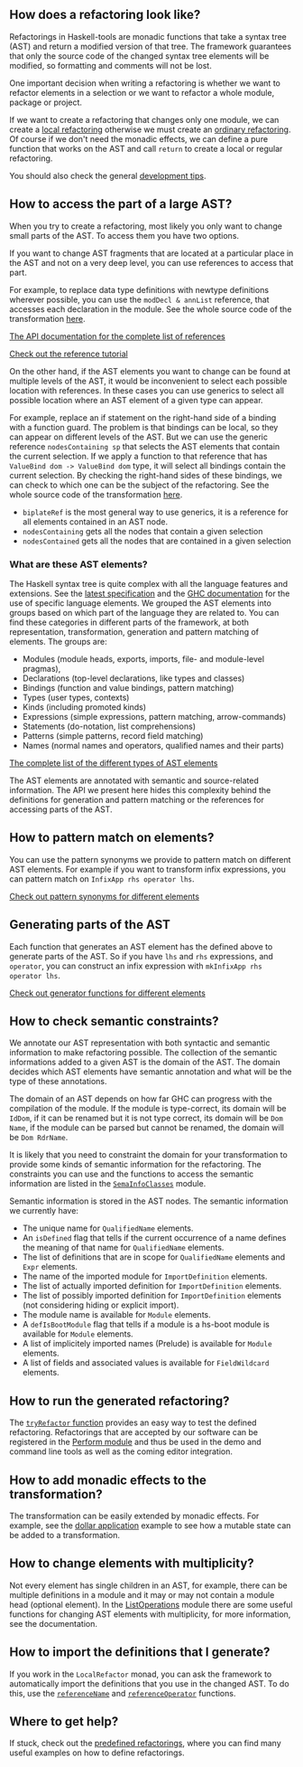 ## How does a refactoring look like?

Refactorings in Haskell-tools are monadic functions that take a syntax tree (AST) and return a modified version of that tree. The framework guarantees that only the source code of the changed syntax tree elements will be modified, so formatting and comments will not be lost.

One important decision when writing a refactoring is whether we want to refactor elements in a selection or we want to refactor a whole module, package or project.

If we want to create a refactoring that changes only one module, we can create a [local refactoring](https://www.stackage.org/haddock/nightly/haskell-tools-refactor/Language-Haskell-Tools-Refactor-RefactorBase.html#t:LocalRefactoring) otherwise we must create an [ordinary refactoring](https://www.stackage.org/haddock/nightly/haskell-tools-refactor/Language-Haskell-Tools-Refactor-RefactorBase.html#t:Refactoring). Of course if we don't need the monadic effects, we can define a pure function that works on the AST and call `return` to create a local or regular refactoring.

You should also check the general [development tips](general-tips.md).

## How to access the part of a large AST?

When you try to create a refactoring, most likely you only want to change small parts of the AST. To access them you have two options.

If you want to change AST fragments that are located at a particular place in the AST and not on a very deep level, you can use references to access that part.

For example, to replace data type definitions with newtype definitions wherever possible, you can use the `modDecl & annList` reference, that accesses each declaration in the module. See the whole source code of the transformation [here](https://github.com/haskell-tools/haskell-tools/blob/master/src/refactor/Language/Haskell/Tools/Refactor/Predefined/DataToNewtype.hs).

[The API documentation for the complete list of references](https://www.stackage.org/haddock/nightly/haskell-tools-ast/Language-Haskell-Tools-AST-References.html)

[Check out the reference tutorial](https://github.com/nboldi/references/wiki/References-Tutorial)

On the other hand, if the AST elements you want to change can be found at multiple levels of the AST, it would be inconvenient to select each possible location with references. In these cases you can use generics to select all possible location where an AST element of a given type can appear.

For example, replace an if statement on the right-hand side of a binding with a function guard. The problem is that bindings can be local, so they can appear on different levels of the AST. But we can use the generic reference `nodesContaining sp` that selects the AST elements that contain the current selection. If we apply a function to that reference that has `ValueBind dom -> ValueBind dom` type, it will select all bindings contain the current selection. By checking the right-hand sides of these bindings, we can check to which one can be the subject of the refactoring. See the whole source code of the transformation [here](https://github.com/haskell-tools/haskell-tools/blob/master/src/refactor/Language/Haskell/Tools/Refactor/Predefined/IfToGuards.hs).

 - `biplateRef` is the most general way to use generics, it is a reference for all elements contained in an AST node.
 - `nodesContaining` gets all the nodes that contain a given selection
 - `nodesContained` gets all the nodes that are contained in a given selection

### What are these AST elements?

The Haskell syntax tree is quite complex with all the language features and extensions. See the [latest specification](https://www.haskell.org/onlinereport/haskell2010/) and the [GHC documentation](http://downloads.haskell.org/~ghc/latest/docs/html/users_guide/index.html) for the use of specific language elements. We grouped the AST elements into groups based on which part of the language they are related to. You can find these categories in different parts of the framework, at both representation, transformation, generation and pattern matching of elements. The groups are:

 - Modules (module heads, exports, imports, file- and module-level pragmas),  
 - Declarations (top-level declarations, like types and classes)
 - Bindings (function and value bindings, pattern matching)
 - Types (user types, contexts)
 - Kinds (including promoted kinds)
 - Expressions (simple expressions, pattern matching, arrow-commands)
 - Statements (do-notation, list comprehensions)
 - Patterns (simple patterns, record field matching)
 - Names (normal names and operators, qualified names and their parts)

[The complete list of the different types of AST elements](https://www.stackage.org/haddock/nightly/haskell-tools-ast/Language-Haskell-Tools-AST.html)

The AST elements are annotated with semantic and source-related information. The API we present here hides this complexity behind the definitions for generation and pattern matching or the references for accessing parts of the AST.

## How to pattern match on elements?

You can use the pattern synonyms we provide to pattern match on different AST elements. For example if you want to transform infix expressions, you can pattern match on `InfixApp rhs operator lhs`.

[Check out pattern synonyms for different elements](https://www.stackage.org/haddock/nightly/haskell-tools-rewrite/Language-Haskell-Tools-AST-Match.html)

## Generating parts of the AST

Each function that generates an AST element has the  defined above to generate parts of the AST. So if you have `lhs` and `rhs` expressions, and `operator`, you can construct an infix expression with `mkInfixApp rhs operator lhs`.

[Check out generator functions for different elements](https://www.stackage.org/haddock/nightly/haskell-tools-rewrite/Language-Haskell-Tools-AST-Gen.html)

## How to check semantic constraints?

We annotate our AST representation with both syntactic and semantic information to make refactoring possible. The collection of the semantic informations added to a given AST is the domain of the AST. The domain decides which AST elements have semantic annotation and what will be the type of these annotations.

The domain of an AST depends on how far GHC can progress with the compilation of the module. If the module is type-correct, its domain will be `IdDom`, if it can be renamed but it is not type correct, its domain will be `Dom Name`, if the module can be parsed but cannot be renamed, the domain will be `Dom RdrName`.

It is likely that you need to constraint the domain for your transformation to provide some kinds of semantic information for the refactoring. The constraints you can use and the functions to access the semantic information are listed in the [`SemaInfoClasses`](https://www.stackage.org/haddock/nightly/haskell-tools-ast/Language-Haskell-Tools-AST-SemaInfoClasses.html) module.

Semantic information is stored in the AST nodes. The semantic information we currently have:

 - The unique name for `QualifiedName` elements.
 - An `isDefined` flag that tells if the current occurrence of a name defines the meaning of that name for `QualifiedName` elements.
 - The list of definitions that are in scope for `QualifiedName` elements and `Expr` elements.
 - The name of the imported module for `ImportDefinition` elements.
 - The list of actually imported definition for `ImportDefinition` elements.
 - The list of possibly imported definition for `ImportDefinition` elements (not considering hiding or explicit import).
 - The module name is available for `Module` elements.
 - A `defIsBootModule` flag that tells if a module is a hs-boot module is available for `Module` elements.
 - A list of implicitely imported names (Prelude) is available for `Module` elements.
 - A list of fields and associated values is available for `FieldWildcard` elements.

## How to run the generated refactoring?

The [`tryRefactor` function](https://www.stackage.org/haddock/nightly/haskell-tools-refactor/Language-Haskell-Tools-Refactor-Prepare.html#v:tryRefactor) provides an easy way to test the defined refactoring. Refactorings that are accepted by our software can be registered in the [Perform module](https://www.stackage.org/haddock/nightly/haskell-tools-refactor/Language-Haskell-Tools-Refactor-Perform.html) and thus be used in the demo and command line tools as well as the coming editor integration.

## How to add monadic effects to the transformation?

The transformation can be easily extended by monadic effects. For example, see the [dollar application](https://github.com/haskell-tools/haskell-tools/blob/master/src/refactor/Language/Haskell/Tools/Refactor/Predefined/DollarApp.hs) example to see how a mutable state can be added to a transformation.

## How to change elements with multiplicity?

Not every element has single children in an AST, for example, there can be multiple definitions in a module and it may or may not contain a module head (optional element). In the [ListOperations](https://www.stackage.org/haddock/nightly/haskell-tools-refactor/Language-Haskell-Tools-Refactor-ListOperations.html) module there are some useful functions for changing AST elements with multiplicity, for more information, see the documentation.

## How to import the definitions that I generate?

If you work in the `LocalRefactor` monad, you can ask the framework to automatically import the definitions that you use in the changed AST. To do this, use the [`referenceName`](https://www.stackage.org/haddock/nightly/haskell-tools-refactor/Language-Haskell-Tools-Refactor-RefactorBase.html#v:referenceName) and [`referenceOperator`](https://www.stackage.org/haddock/nightly/haskell-tools-refactor/Language-Haskell-Tools-Refactor-RefactorBase.html#v:referenceOperator) functions.

## Where to get help?

If stuck, check out the [predefined refactorings](https://github.com/haskell-tools/haskell-tools/tree/master/src/refactor/Language/Haskell/Tools/Refactor/Predefined), where you can find many useful examples on how to define refactorings.
